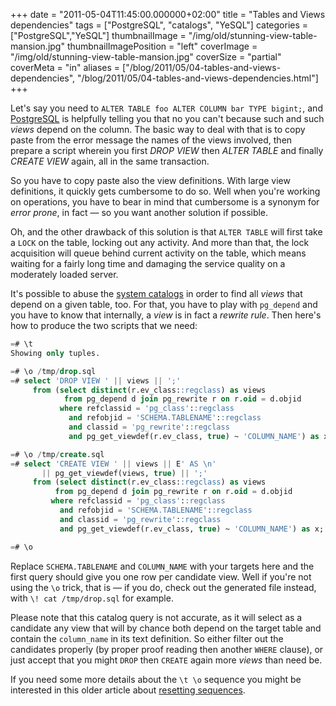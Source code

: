 +++
date = "2011-05-04T11:45:00.000000+02:00"
title = "Tables and Views dependencies"
tags = ["PostgreSQL", "catalogs", "YeSQL"]
categories = ["PostgreSQL","YeSQL"]
thumbnailImage = "/img/old/stunning-view-table-mansion.jpg"
thumbnailImagePosition = "left"
coverImage = "/img/old/stunning-view-table-mansion.jpg"
coverSize = "partial"
coverMeta = "in"
aliases = ["/blog/2011/05/04-tables-and-views-dependencies",
           "/blog/2011/05/04-tables-and-views-dependencies.html"]
+++

Let's say you need to `ALTER TABLE foo ALTER COLUMN bar TYPE bigint;`,
and [PostgreSQL](http://postgresql.org) is helpfully telling you that no you
can't because such and such *views* depend on the column. The basic way to
deal with that is to copy paste from the error message the names of the
views involved, then prepare a script wherein you first *DROP VIEW* then
*ALTER TABLE* and finally *CREATE VIEW* again, all in the same transaction.

So you have to copy paste also the view definitions.  With large view
definitions, it quickly gets cumbersome to do so.  Well when you're working
on operations, you have to bear in mind that cumbersome is a synonym for
*error prone*, in fact — so you want another solution if possible.

Oh, and the other drawback of this solution is that 
`ALTER TABLE` will first
take a 
`LOCK` on the table, locking out any activity.  And more than that, the
lock acquisition will queue behind current activity on the table, which
means waiting for a fairly long time and damaging the service quality on a
moderately loaded server.

It's possible to abuse
the
[system catalogs](http://www.postgresql.org/docs/current/static/catalogs.html) in
order to find all *views* that depend on a given table, too. For that, you
have to play with `pg_depend` and you have to know that internally, a *view*
is in fact a *rewrite rule*. Then here's how to produce the two scripts that
we need:

~~~ sql
=# \t
Showing only tuples.

=# \o /tmp/drop.sql
=# select 'DROP VIEW ' || views || ';'
     from (select distinct(r.ev_class::regclass) as views
            from pg_depend d join pg_rewrite r on r.oid = d.objid 
           where refclassid = 'pg_class'::regclass
             and refobjid = 'SCHEMA.TABLENAME'::regclass
             and classid = 'pg_rewrite'::regclass 
             and pg_get_viewdef(r.ev_class, true) ~ 'COLUMN_NAME') as x;

=# \o /tmp/create.sql
=# select 'CREATE VIEW ' || views || E' AS \n'
       || pg_get_viewdef(views, true) || ';' 
     from (select distinct(r.ev_class::regclass) as views 
          from pg_depend d join pg_rewrite r on r.oid = d.objid
         where refclassid = 'pg_class'::regclass
           and refobjid = 'SCHEMA.TABLENAME'::regclass
           and classid = 'pg_rewrite'::regclass
           and pg_get_viewdef(r.ev_class, true) ~ 'COLUMN_NAME') as x;

=# \o
~~~


Replace 
`SCHEMA.TABLENAME` and 
`COLUMN_NAME` with your targets here and the
first query should give you one row per candidate view.  Well if you're not
using the 
`\o` trick, that is — if you do, check out the generated file
instead, with 
`\! cat /tmp/drop.sql` for example.

Please note that this catalog query is not accurate, as it will select as a
candidate any view that will by chance both depend on the target table and
contain the 
`column_name` in its text definition.  So either filter out the
candidates properly (by proper proof reading then another 
`WHERE` clause), or
just accept that you might 
`DROP` then 
`CREATE` again more 
*views* than need be.

If you need some more details about the `\t \o` sequence you might be
interested in this older article
about [resetting sequences](/blog/2010/02/resetting-sequences.-all-of-them-please/).

